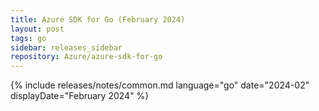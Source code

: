 ```yaml
---
title: Azure SDK for Go (February 2024)
layout: post
tags: go
sidebar: releases_sidebar
repository: Azure/azure-sdk-for-go
---
```

{% include releases/notes/common.md language="go" date="2024-02" displayDate="February 2024" %}
